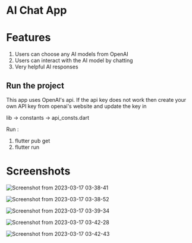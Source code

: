 # AI Chat App

# Features

1. Users can choose any AI models from OpenAI
2. Users can interact with the AI model by chatting
3. Very helpful AI responses

## Run the project

This app uses OpenAI's api. If the api key does not work then create your own API key from openai's website and update the key in 

lib -> constants -> api_consts.dart

Run : 

1. flutter pub get
2. flutter run

# Screenshots 

![Screenshot from 2023-03-17 03-38-41](https://user-images.githubusercontent.com/70488121/225760605-7f8f2b22-2710-45ff-9df3-bac61e07ee8b.png)

![Screenshot from 2023-03-17 03-38-52](https://user-images.githubusercontent.com/70488121/225760630-bf0482ed-9a55-4219-b83e-26273f8e8a55.png)

![Screenshot from 2023-03-17 03-39-34](https://user-images.githubusercontent.com/70488121/225760640-3a8340d6-e14a-4967-9691-d3b367a50c72.png)

![Screenshot from 2023-03-17 03-42-28](https://user-images.githubusercontent.com/70488121/225760651-eb9f4b74-959d-4db6-b550-ab1c7fbcb550.png)

![Screenshot from 2023-03-17 03-42-43](https://user-images.githubusercontent.com/70488121/225760662-fc6f9d86-3741-4f2c-bca7-af40bc117df8.png)
